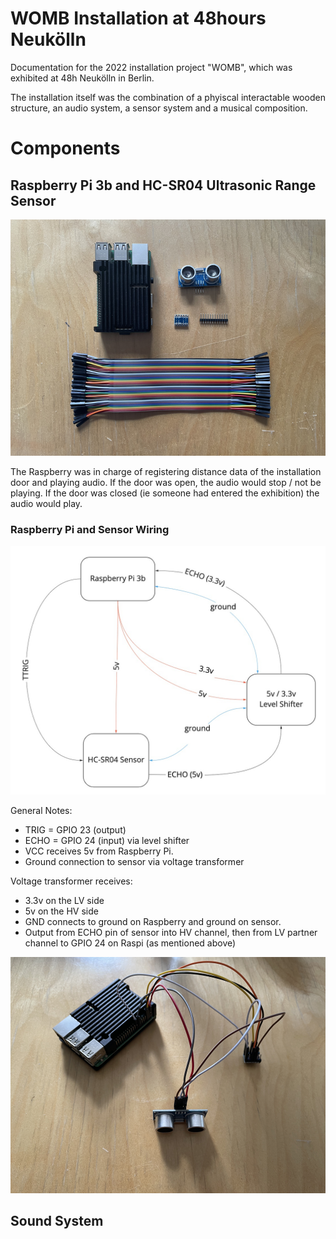 # WOMB Installation at 48hours Neukölln 
Documentation for the 2022 installation project "WOMB", which was exhibited at 48h Neukölln in Berlin. 

The installation itself was the combination of a phyiscal interactable wooden structure, an audio system, a sensor system and a musical composition. 

# Components

## Raspberry Pi 3b and HC-SR04 Ultrasonic Range Sensor

![raspberry and sensor components](./img/raspi-setup-parts.png)     

The Raspberry was in charge of registering distance data of the installation door and playing audio. If the door was open, the audio would stop / not be playing. If the door was closed (ie someone had entered the exhibition) the audio would play.

### Raspberry Pi and Sensor Wiring

![raspi and sensor diagram](./img/raspi-sensor-diagram.jpg)     

General Notes:
- TRIG = GPIO 23 (output)
- ECHO = GPIO 24 (input) via level shifter
- VCC receives 5v from Raspberry Pi. 
- Ground connection to sensor via voltage transformer

Voltage transformer receives: 
- 3.3v on the LV side 
- 5v on the HV side
- GND connects to ground on Raspberry and ground on sensor. 
- Output from ECHO pin of sensor into HV channel, then from LV partner channel to GPIO 24 on Raspi (as mentioned above)

![raspi sensor wired pic](./img/raspi-sensor-wired.png)


## Sound System
